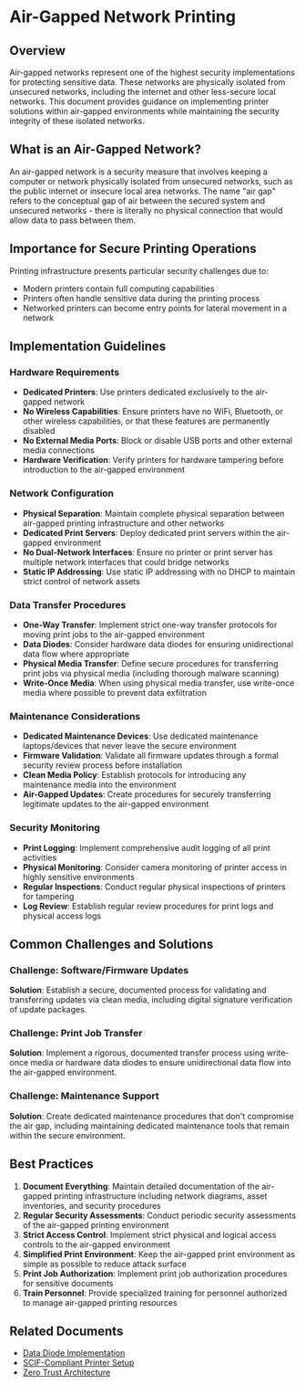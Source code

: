 # Air-Gapped Network Printing

## Overview

Air-gapped networks represent one of the highest security implementations for protecting sensitive data. These networks are physically isolated from unsecured networks, including the internet and other less-secure local networks. This document provides guidance on implementing printer solutions within air-gapped environments while maintaining the security integrity of these isolated networks.

## What is an Air-Gapped Network?

An air-gapped network is a security measure that involves keeping a computer or network physically isolated from unsecured networks, such as the public internet or insecure local area networks. The name "air gap" refers to the conceptual gap of air between the secured system and unsecured networks - there is literally no physical connection that would allow data to pass between them.

## Importance for Secure Printing Operations

Printing infrastructure presents particular security challenges due to:
- Modern printers contain full computing capabilities
- Printers often handle sensitive data during the printing process
- Networked printers can become entry points for lateral movement in a network

## Implementation Guidelines

### Hardware Requirements

- **Dedicated Printers**: Use printers dedicated exclusively to the air-gapped network
- **No Wireless Capabilities**: Ensure printers have no WiFi, Bluetooth, or other wireless capabilities, or that these features are permanently disabled
- **No External Media Ports**: Block or disable USB ports and other external media connections
- **Hardware Verification**: Verify printers for hardware tampering before introduction to the air-gapped environment

### Network Configuration

- **Physical Separation**: Maintain complete physical separation between air-gapped printing infrastructure and other networks
- **Dedicated Print Servers**: Deploy dedicated print servers within the air-gapped environment
- **No Dual-Network Interfaces**: Ensure no printer or print server has multiple network interfaces that could bridge networks
- **Static IP Addressing**: Use static IP addressing with no DHCP to maintain strict control of network assets

### Data Transfer Procedures

- **One-Way Transfer**: Implement strict one-way transfer protocols for moving print jobs to the air-gapped environment
- **Data Diodes**: Consider hardware data diodes for ensuring unidirectional data flow where appropriate
- **Physical Media Transfer**: Define secure procedures for transferring print jobs via physical media (including thorough malware scanning)
- **Write-Once Media**: When using physical media transfer, use write-once media where possible to prevent data exfiltration

### Maintenance Considerations

- **Dedicated Maintenance Devices**: Use dedicated maintenance laptops/devices that never leave the secure environment
- **Firmware Validation**: Validate all firmware updates through a formal security review process before installation
- **Clean Media Policy**: Establish protocols for introducing any maintenance media into the environment
- **Air-Gapped Updates**: Create procedures for securely transferring legitimate updates to the air-gapped environment

### Security Monitoring

- **Print Logging**: Implement comprehensive audit logging of all print activities
- **Physical Monitoring**: Consider camera monitoring of printer access in highly sensitive environments
- **Regular Inspections**: Conduct regular physical inspections of printers for tampering
- **Log Review**: Establish regular review procedures for print logs and physical access logs

## Common Challenges and Solutions

### Challenge: Software/Firmware Updates

**Solution**: Establish a secure, documented process for validating and transferring updates via clean media, including digital signature verification of update packages.

### Challenge: Print Job Transfer

**Solution**: Implement a rigorous, documented transfer process using write-once media or hardware data diodes to ensure unidirectional data flow into the air-gapped environment.

### Challenge: Maintenance Support

**Solution**: Create dedicated maintenance procedures that don't compromise the air gap, including maintaining dedicated maintenance tools that remain within the secure environment.

## Best Practices

1. **Document Everything**: Maintain detailed documentation of the air-gapped printing infrastructure including network diagrams, asset inventories, and security procedures
2. **Regular Security Assessments**: Conduct periodic security assessments of the air-gapped printing environment
3. **Strict Access Control**: Implement strict physical and logical access controls to the air-gapped environment
4. **Simplified Print Environment**: Keep the air-gapped print environment as simple as possible to reduce attack surface
5. **Print Job Authorization**: Implement print job authorization procedures for sensitive documents
6. **Train Personnel**: Provide specialized training for personnel authorized to manage air-gapped printing resources

## Related Documents

- [Data Diode Implementation](Access%20Control/Network_Segmentation/Air-Gapped_Networking/Data_Diode_Implementation.md)
- [SCIF-Compliant Printer Setup](SCIF-Compliant%20Printer%20Setup.md)
- [Zero Trust Architecture](Security%20Frameworks/Zero%20Trust%20Architecture/Printer_Zero_Trust_Models.md)
